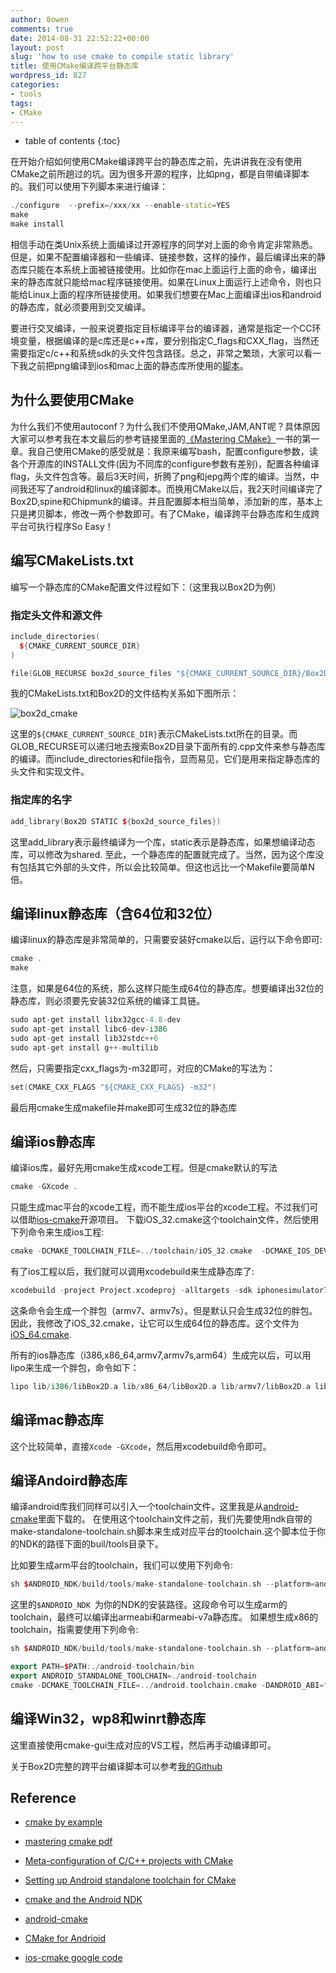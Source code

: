 ```yaml
---
author: 0owen
comments: true
date: 2014-08-31 22:52:22+00:00
layout: post
slug: 'how to use cmake to compile static library'
title: 使用CMake编译跨平台静态库
wordpress_id: 827
categories:
- tools
tags:
- CMake
---
```

* table of contents
{:toc}

在开始介绍如何使用CMake编译跨平台的静态库之前，先讲讲我在没有使用CMake之前所趟过的坑。因为很多开源的程序，比如png，都是自带编译脚本的。我们可以使用下列脚本来进行编译：

```cpp
./configure  --prefix=/xxx/xx --enable-static=YES
make 
make install
```

相信手动在类Unix系统上面编译过开源程序的同学对上面的命令肯定非常熟悉。但是，如果不配置编译器和一些编译、链接参数，这样的操作，最后编译出来的静态库只能在本系统上面被链接使用。比如你在mac上面运行上面的命令，编译出来的静态库就只能给mac程序链接使用。如果在Linux上面运行上述命令，则也只能给Linux上面的程序所链接使用。如果我们想要在Mac上面编译出ios和android的静态库，就必须要用到交叉编译。
<!-- more -->

要进行交叉编译，一般来说要指定目标编译平台的编译器，通常是指定一个CC环境变量，根据编译的是c库还是c++库，要分别指定C_flags和CXX_flag，当然还需要指定c/c++和系统sdk的头文件包含路径。总之，非常之繁琐，大家可以看一下我之前把png编译到ios和mac上面的静态库所使用的[脚本](https://github.com/minggo/png/blob/master/ios_mac/build_libpng.sh)。

## 为什么要使用CMake

为什么我们不使用autoconf？为什么我们不使用QMake,JAM,ANT呢？具体原因大家可以参考我在本文最后的参考链接里面的[《Mastering CMake》](http://download.csdn.net/detail/sower/6850649)一书的第一章。我自己使用CMake的感受就是：我原来编写bash，配置configure参数，读各个开源库的INSTALL文件(因为不同库的configure参数有差别)，配置各种编译flag，头文件包含等。最后3天时间，折腾了png和jepg两个库的编译。当然，中间我还写了android和linux的编译脚本。而换用CMake以后，我2天时间编译完了Box2D,spine和Chipmunk的编译。并且配置脚本相当简单，添加新的库，基本上只是拷贝脚本，修改一两个参数即可。有了CMake，编译跨平台静态库和生成跨平台可执行程序So Easy！

## 编写CMakeLists.txt

编写一个静态库的CMake配置文件过程如下：（这里我以Box2D为例）

### 指定头文件和源文件

```cpp
include_directories(
  ${CMAKE_CURRENT_SOURCE_DIR}
)

file(GLOB_RECURSE box2d_source_files "${CMAKE_CURRENT_SOURCE_DIR}/Box2D/*.cpp")
```

我的CMakeLists.txt和Box2D的文件结构关系如下图所示：

![box2d_cmake](http://guanghuiqu.qiniudn.com/box2d-cmake.png)

这里的`${CMAKE_CURRENT_SOURCE_DIR}`表示CMakeLists.txt所在的目录。而GLOB_RECURSE可以递归地去搜索Box2D目录下面所有的.cpp文件来参与静态库的编译。而include_directories和file指令，显而易见，它们是用来指定静态库的头文件和实现文件。

### 指定库的名字

```cpp
add_library(Box2D STATIC ${box2d_source_files})
```
这里add_library表示最终编译为一个库，static表示是静态库，如果想编译动态库，可以修改为shared.
至此，一个静态库的配置就完成了。当然，因为这个库没有包括其它外部的头文件，所以会比较简单。但这也远比一个Makefile要简单N倍。

## 编译linux静态库（含64位和32位）

编译linux的静态库是非常简单的，只需要安装好cmake以后，运行以下命令即可:

```cpp
cmake .
make
```

注意，如果是64位的系统，那么这样只能生成64位的静态库。想要编译出32位的静态库，则必须要先安装32位系统的编译工具链。

```cpp
sudo apt-get install libx32gcc-4.8-dev
sudo apt-get install libc6-dev-i386
sudo apt-get install lib32stdc++6
sudo apt-get install g++-multilib
```

然后，只需要指定cxx_flags为-m32即可，对应的CMake的写法为：

```cpp
set(CMAKE_CXX_FLAGS "${CMAKE_CXX_FLAGS} -m32")
```
最后用cmake生成makefile并make即可生成32位的静态库

## 编译ios静态库

编译ios库，最好先用cmake生成xcode工程。但是cmake默认的写法

```cpp
cmake -GXcode .
```

只能生成mac平台的xcode工程，而不能生成ios平台的xcode工程。不过我们可以借助[ios-cmake](https://code.google.com/p/ios-cmake/)开源项目。
下载iOS_32.cmake这个toolchain文件，然后使用下列命令来生成ios工程:

```cpp
cmake -DCMAKE_TOOLCHAIN_FILE=../toolchain/iOS_32.cmake  -DCMAKE_IOS_DEVELOPER_ROOT=/Applications/Xcode.app/Contents/Developer/Platforms/iPhoneOS.platform/Developer/  -GXcode ..
```

有了ios工程以后，我们就可以调用xcodebuild来生成静态库了:

```cpp
xcodebuild -project Project.xcodeproj -alltargets -sdk iphonesimulator7.1 -configuration Release
```
这条命令会生成一个胖包（armv7、armv7s）。但是默认只会生成32位的胖包。因此，我修改了iOS_32.cmake，让它可以生成64位的静态库。这个文件为[iOS_64.cmake](https://github.com/andyque/Box2D-cocos2d-x/blob/master/Box2D/toolchain/iOS_64.cmake).

所有的ios静态库（i386,x86_64,armv7,armv7s,arm64）生成完以后，可以用lipo来生成一个胖包，命令如下：

```cpp
lipo lib/i386/libBox2D.a lib/x86_64/libBox2D.a lib/armv7/libBox2D.a lib/arm64/libBox2D.a -create -output libBox2D.a
```

## 编译mac静态库

这个比较简单，直接`Xcode -GXcode`，然后用xcodebuild命令即可。

## 编译Andoird静态库

编译android库我们同样可以引入一个toolchain文件，这里我是从[android-cmake](https://github.com/taka-no-me/android-cmake)里面下载的。
在使用这个toolchain文件之前，我们先要使用ndk自带的make-standalone-toolchain.sh脚本来生成对应平台的toolchain.这个脚本位于你的NDK的路径下面的buil/tools目录下。

比如要生成arm平台的toolchain，我们可以使用下列命令:

```cpp
sh $ANDROID_NDK/build/tools/make-standalone-toolchain.sh --platform=android-$ANDROID_API_LEVEL --install-dir=./android-toolchain --system=darwin-x86_64 --ndk-dir=/Users/guanghui/AndroidDev/android-ndk-r9d/ --toolchain=arm-linux-androideabi-4.8
```


这里的`$ANDROID_NDK `为你的NDK的安装路径。这段命令可以生成arm的toolchain，最终可以编译出armeabi和armeabi-v7a静态库。
如果想生成x86的toolchain，指需要使用下列命令:

```cpp
sh $ANDROID_NDK/build/tools/make-standalone-toolchain.sh --platform=android-$ANDROID_API_LEVEL --install-dir=./android-toolchain-x86 --system=darwin-x86_64 --ndk-dir=/Users/guanghui/AndroidDev/android-ndk-r9d/ --toolchain=x86-4.8
```

```cpp
export PATH=$PATH:./android-toolchain/bin
export ANDROID_STANDALONE_TOOLCHAIN=./android-toolchain
cmake -DCMAKE_TOOLCHAIN_FILE=../android.toolchain.cmake -DANDROID_ABI="armeabi" ..
```

## 编译Win32，wp8和winrt静态库

这里直接使用cmake-gui生成对应的VS工程，然后再手动编译即可。

关于Box2D完整的跨平台编译脚本可以参考[我的Github](https://github.com/andyque/Box2D-cocos2d-x)

## Reference

  * [cmake by example](http://mirkokiefer.com/blog/2013/03/cmake-by-example/)

  * [mastering cmake pdf](http://download.csdn.net/detail/sower/6850649)

  * [Meta-configuration of C/C++ projects with CMake](http://www.kitware.com/source/home/post/136)

  * [Setting up Android standalone toolchain for CMake](http://cganime.wordpress.com/2012/09/26/setting-up-android-standalone-toolchain-for-cmake/)

  * [cmake and the Android NDK](http://flohofwoe.blogspot.com/2014/04/cmake-and-android-ndk.html)

  * [android-cmake](https://github.com/taka-no-me/android-cmake)

  * [CMake for Andrioid](http://www.srombauts.fr/2011/03/15/cmake-for-android/)

  * [ios-cmake google code](https://code.google.com/p/ios-cmake/)

